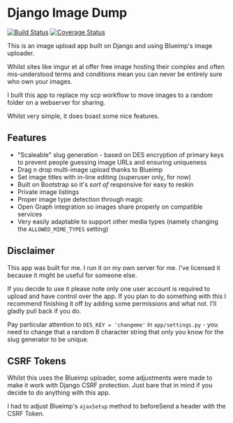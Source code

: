 # Django Image Dump

[![Build Status](https://travis-ci.org/danux/django-image-dump.svg)](https://travis-ci.org/danux/django-image-dump)
[![Coverage Status](https://coveralls.io/repos/danux/django-image-dump/badge.svg?branch=master&service=github)](https://coveralls.io/github/danux/django-image-dump?branch=master)

This is an image upload app built on Django and using Blueimp's image uploader.

Whilst sites like imgur et al offer free image hosting their complex and often mis-understood terms and conditions mean
you can never be entirely sure who own your images.

I built this app to replace my scp workflow to move images to a random folder on a webserver for sharing.

Whilst very simple, it does boast some nice features.

## Features

- "Scaleable" slug generation - based on DES encryption of primary keys to prevent people guessing image URLs and ensuring uniqueness
- Drag n drop multi-image upload thanks to Blueimp
- Set image titles with in-line editing (superuser only, for now)
- Built on Bootstrap so it's _sort of_ responsive for easy to reskin
- Private image listings
- Proper image type detection through magic
- Open Graph integration so images share properly on compatible services
- Very easily adaptable to support other media types (namely changing the ``ALLOWED_MIME_TYPES`` setting)

## Disclaimer

This app was built for me. I run it on my own server for me. I've licensed it because it might be useful for someone else.

If you decide to use it please note only one user account is required to upload and have control over the app. If you plan to do something
with this I recommend finishing it off by adding some permissions and what not. I'll gladly pull back if you do.

Pay particular attention to ``DES_KEY = 'changeme'`` in ``app/settings.py`` - you need to change that a random 8 character string that only you know for the slug generator to be unique.


## CSRF Tokens

Whilst this uses the Blueimp uploader, some adjustments were made to make it work with Django CSRF protection. Just bare that in mind if you decide to do anything with this app.

I had to adjust Blueimp's ``ajaxSetup`` method to beforeSend a header with the CSRF Token.

